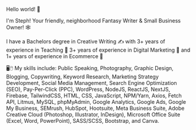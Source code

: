 Hello world! 👋

I'm Steph! Your friendly, neighborhood Fantasy Writer & Small Business Owner! 🕸️

I have a Bachelors degree in Creative Writing ✍️ with 3+ years of experience in Teaching 🍎 3+ years of experience in Digital Marketing 🎨 and 1+ years of experience in Ecommerce 🛒

🖥️🖱️ My skills include: Public Speaking, Photography, Graphic Design, Blogging, Copywriting, Keyword Research, Marketing Strategy Development, Social Media Management, Search Engine Optimization (SEO), Pay-Per-Click (PPC), WordPress, NodeJS, ReactJS, NextJS, Firebase, TailwindCSS, HTML, CSS, JavaScript, NPM/Yarn, Axios, Fetch API, Litmus, MySQL, phpMyAdmin, Google Analytics, Google Ads, Google My Business, SEMrush, HubSpot, Hootsuite, Meta Business Suite, Adobe Creative Cloud (Photoshop, Illustrator, InDesign), Microsoft Office Suite (Excel, Word, PowerPoint), SASS/SCSS, Bootstrap, and Canva.
